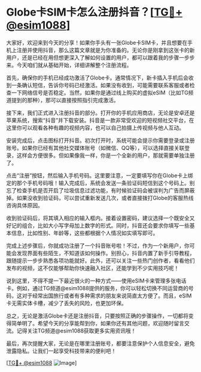 # Globe卡SIM卡怎么注册抖音？[[TG💪+ @esim1088](https://t.me/s/esim1088)]

大家好，欢迎来到今天的分享！如果你手头有一张Globe卡SIM卡，并且想要在手机上注册并使用抖音，那么这篇文章就是为你准备的。无论你是刚拿到这张卡的新用户，还是已经在用但想更深入了解如何设置的用户，都可以跟着我的步骤一步步来。今天咱们就从基础开始，详细讲解整个注册流程。

首先，确保你的手机已经成功激活了Globe卡。通常情况下，新卡插入手机后会收到一条确认短信，告诉你号码已经激活。如果没有收到，可能需要联系客服或者检查一下网络信号是否稳定。当然，如果你是通过线上购买的虚拟eSIM（比如TG频道提到的那种），那可以直接按照指引完成激活。

接下来，我们正式进入注册抖音的部分。打开你的手机应用商店，无论是安卓还是苹果系统，搜索“抖音”并下载安装。抖音是一款非常受欢迎的短视频社交平台，在这里你可以观看各种有趣的视频内容，也可以自己拍摄上传视频与他人互动。

安装完成后，点击图标打开抖音。初次打开时，系统可能会提示你需要登录或注册账号。如果你已经有其他社交媒体账号（如微信、QQ等），可以选择直接关联登录，这样会方便很多。但如果像我一样，你是一个全新的用户，那就需要单独注册了。

点击“注册”按钮，然后输入手机号码。这里要注意，一定要填写你在Globe卡上绑定的那个手机号码哦！输入完成后，系统会发送一条验证码短信到这个号码上。别忘了检查手机是否开启了垃圾信息过滤功能，有时候验证码会被误判为广告而屏蔽掉。如果没收到验证码，可以尝试重新发送几次，或者直接拨打Globe的客服热线咨询具体原因。

收到验证码后，将其填入相应的输入框内。接着设置密码，建议选择一个既安全又好记的组合，比如大小写字母加上数字的形式。同时，抖音还会要求你填写一些基本信息，比如性别、年龄等，这些都根据个人情况如实填写即可。

完成上述步骤后，你就成功注册了一个抖音账号啦！不过，作为一个新用户，你可能会发现界面有些陌生，不知道该如何操作。别担心，抖音内置了新手引导教程，跟随提示一步步熟悉各项功能就好。此外，还可以关注一些热门创作者，看看他们发布的视频，这不仅能够帮助你快速融入社区，还能学到不少实用技巧呢！

说到这里，不得不提一下最近很火的一种方式——使用eSIM卡来管理多张电话卡。例如，通过TG频道@esim1088提供的服务，你可以轻松切换不同运营商的号码，这对于经常出国旅行或者有多种需求的朋友来说简直太方便了。而且，eSIM卡无需实体卡槽，减少了丢失的风险，也更加环保。

总之，无论是激活Globe卡还是注册抖音，只要按照正确的步骤操作，一切都将变得简单明了。希望今天的分享能帮到你，如果你还有其他问题，欢迎随时留言交流。记得关注TG频道@esim1088获取更多实用资讯哦！

最后，再次提醒大家，无论是在哪里注册账号，都要注意保护个人信息安全，避免泄露隐私。让我们一起享受科技带来的便利吧！

[[TG💪+ @esim1088](https://t.me/s/esim1088) ![Image](https://i.postimg.cc/4NQfJmqS/Snipaste-2025-05-13-00-14-12.png)]
